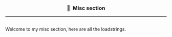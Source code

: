### <p align="center">👀 &nbsp;Misc section</p>

-----

<br>Welcome to my misc section, here are all the loadstrings.<br>
